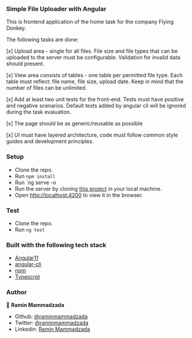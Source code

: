 ### Simple File Uploader with Angular 

This is frontend application of the home task for the company Flying Donkey. 

The following tasks are done:

[x] Upload area - single for all files. File size and file types that can be uploaded to the server must be configurable. Validation for invalid data should present.

[x] View area consists of tables - one table per permitted file type. Each table must reflect: file name, file size, upload date. Keep in mind that the number of files can be unlimited.

[x] Add at least two unit tests for the front-end. Tests must have positive and negative scenarios. Default tests added by angular cli will be ignored during the task evaluation.

[x] The page should be as generic/reusable as possible

[x] UI must have layered architecture, code must follow common style guides and development principles.


### Setup

- Clone the repo.
- Run `npm install`
- Run `ng serve -o
- Run the server by cloning [this project](https://github.com/RaminMammadzada/file-upload-dotnet-api) in your local machine.
- Open [http://localhost:4200](http://localhost:4200) to view it in the browser.


### Test

- Clone the repo.
- Run `ng test`


### Built with the following tech stack

- [Angular11](http://angular.io/)
- [angular-cli](https://github.com/angular/angular-cli)
- [npm](https://www.npmjs.com/)
- [Typescrpt](https://www.typescriptlang.org/)

### Author

👤 **Ramin Mammadzada**

- Github: [@raminmammadzada](https://github.com/raminmammadzada)
- Twitter: [@raminmammadzada](https://twitter.com/raminmammadzada)
- Linkedin: [Ramin Mammadzada](https://www.linkedin.com/in/raminmammadzada/)
